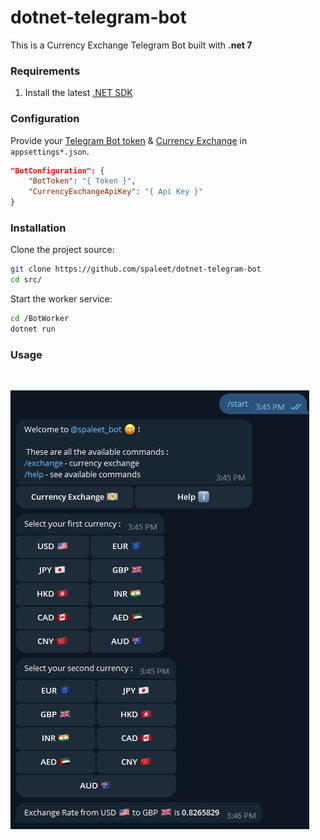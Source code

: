 # dotnet-telegram-bot

This is a Currency Exchange Telegram Bot built with **.net 7**

### Requirements

1. Install the latest [.NET SDK](https://dotnet.microsoft.com/download/dotnet/7.0)

### Configuration

Provide your [Telegram Bot token](https://core.telegram.org/bots/api) & [Currency Exchange](https://rapidapi.com/fyhao/api/currency-exchange/) in `appsettings*.json`.

```json
"BotConfiguration": {
    "BotToken": "{ Token }",
    "CurrencyExchangeApiKey": "{ Api Key }"
}
```

### Installation

Clone the project source:
```bash
git clone https://github.com/spaleet/dotnet-telegram-bot
cd src/
```

Start the worker service:
```bash
cd /BotWorker
dotnet run
```

### Usage

<br />

![](/docs/sample.png)